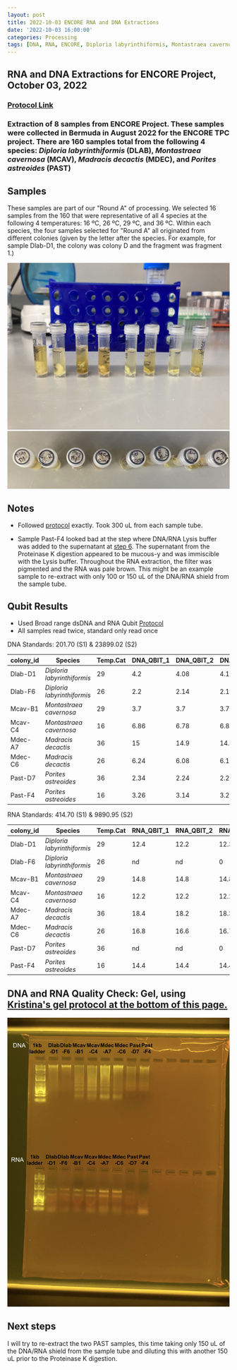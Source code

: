 ```yaml
---
layout: post
title: 2022-10-03 ENCORE RNA and DNA Extractions
date: '2022-10-03 16:00:00'
categories: Processing
tags: [DNA, RNA, ENCORE, Diploria labyrinthiformis, Montastraea cavernosa, Madracis decactis, Porites astreoides]
---
```


## RNA and DNA Extractions for ENCORE Project, October 03, 2022

### [Protocol Link](https://zdellaert.github.io/ZD_Putnam_Lab_Notebook/Protocols_Zymo_Quick_DNA_RNA_Miniprep_Plus/)

### Extraction of 8 samples from ENCORE Project. These samples were collected in Bermuda in August 2022 for the ENCORE TPC project. There are 160 samples total from the following 4 species: *Diploria labyrinthiformis* (DLAB), *Montastraea cavernosa* (MCAV), *Madracis decactis* (MDEC), and *Porites astreoides* (PAST)

## Samples

These samples are part of our "Round A" of processing. We selected 16 samples from the 160 that were representative of all 4 species at the following 4 temperatures: 16 ºC, 26 ºC, 29 ºC, and 36 ºC. Within each species, the four samples selected for "Round A" all originated from different colonies (given by the letter after the species. For example, for sample Dlab-D1, the colony was colony D and the fragment was fragment 1.)

![22022-10-03-tubes.JPG](https://github.com/zdellaert/ZD_Putnam_Lab_Notebook/blob/master/images/samples/2022-10-03-tubes.JPG?raw=true)
![2022-10-03-caps.JPG](https://github.com/zdellaert/ZD_Putnam_Lab_Notebook/blob/master/images/samples/2022-10-03-caps.JPG?raw=true)

## Notes

- Followed [protocol](https://zdellaert.github.io/ZD_Putnam_Lab_Notebook/Protocols_Zymo_Quick_DNA_RNA_Miniprep_Plus/) exactly. Took 300 uL from each sample tube.

- Sample Past-F4 looked bad at the step where DNA/RNA Lysis buffer was added to the supernatant at [step 6](https://zdellaert.github.io/ZD_Putnam_Lab_Notebook/Protocols_Zymo_Quick_DNA_RNA_Miniprep_Plus/). The supernatant from the Proteinase K digestion appeared to be mucous-y and was immiscible with the Lysis buffer. Throughout the RNA extraction, the filter was pigmented and the RNA was pale brown. This might be an example sample to re-extract with only 100 or 150 uL of the DNA/RNA shield from the sample tube.

## Qubit Results

- Used Broad range dsDNA and RNA Qubit [Protocol](https://zdellaert.github.io/ZD_Putnam_Lab_Notebook/Qubit-Protocol/)
- All samples read twice, standard only read once

 DNA Standards: 201.70 (S1) & 23899.02 (S2)

| colony_id | Species                     | Temp.Cat | DNA_QBIT_1 | DNA_QBIT_2 | DNA_QBIT_AVG |
|-----------|-----------------------------|----------|------------|------------|--------------|
| Dlab-D1   | *Diploria labyrinthiformis* | 29       | 4.2        | 4.08       | 4.14         |
| Dlab-F6   | *Diploria labyrinthiformis* | 26       | 2.2        | 2.14       | 2.17         |
| Mcav-B1   | *Montastraea cavernosa*     | 29       | 3.7        | 3.7        | 3.7          |
| Mcav-C4   | *Montastraea cavernosa*     | 16       | 6.86       | 6.78       | 6.82         |
| Mdec-A7   | *Madracis decactis*         | 36       | 15         | 14.9       | 14.95        |
| Mdec-C6   | *Madracis decactis*         | 26       | 6.24       | 6.08       | 6.16         |
| Past-D7   | *Porites astreoides*        | 36       | 2.34       | 2.24       | 2.29         |
| Past-F4   | *Porites astreoides*        | 16       | 3.26       | 3.14       | 3.2          |

 RNA Standards: 414.70 (S1) & 9890.95 (S2)

| colony_id | Species                     | Temp.Cat | RNA_QBIT_1 | RNA_QBIT_2 | RNA_QBIT_AVG |
|-----------|-----------------------------|----------|------------|------------|--------------|
| Dlab-D1   | *Diploria labyrinthiformis* | 29       | 12.4       | 12.2       | 12.3         |
| Dlab-F6   | *Diploria labyrinthiformis* | 26       | nd         | nd         | 0            |
| Mcav-B1   | *Montastraea cavernosa*     | 29       | 14.8       | 14.8       | 14.8         |
| Mcav-C4   | *Montastraea cavernosa*     | 16       | 12.2       | 12.2       | 12.2         |
| Mdec-A7   | *Madracis decactis*         | 36       | 18.4       | 18.2       | 18.3         |
| Mdec-C6   | *Madracis decactis*         | 26       | 16.8       | 16.6       | 16.7         |
| Past-D7   | *Porites astreoides*        | 36       | nd         | nd         | 0            |
| Past-F4   | *Porites astreoides*        | 16       | 14.4       | 14.4       | 14.4         |

## DNA and RNA Quality Check: Gel, using [Kristina's gel protocol at the bottom of this page.](https://zdellaert.github.io/ZD_Putnam_Lab_Notebook/Protocols_Zymo_Quick_DNA_RNA_Miniprep_Plus/)

![2022-10-03-gel.JPG](https://github.com/zdellaert/ZD_Putnam_Lab_Notebook/blob/master/images/gels/2022-10-03-gel.JPG?raw=true)

## Next steps

I will try to re-extract the two PAST samples, this time taking only 150 uL of the DNA/RNA shield from the sample tube and diluting this with another 150 uL prior to the Proteinase K digestion.
